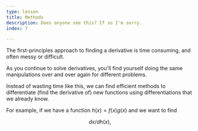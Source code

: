 ```yaml
---
type: lesson
title: Methods
description: Does anyone see this? If so I'm sorry.
index: 7

---
```


The first-principles approach to finding a derivative is time consuming, and often messy or difficult.

As you continue to solve derivatives, you'll find yourself doing the same manipulations over and over again for different problems.

Instead of wasting time like this, we can find efficient methods to differentiate (find the derivative of) new functions using differentiations that we already know.

For example, if we have a function $h(x) ={f(x)}{g(x)}$ and we want to find

$$dx/dh(x)​,$$
<!--stackedit_data:
eyJoaXN0b3J5IjpbMTA3MDAwNDY2OV19
-->